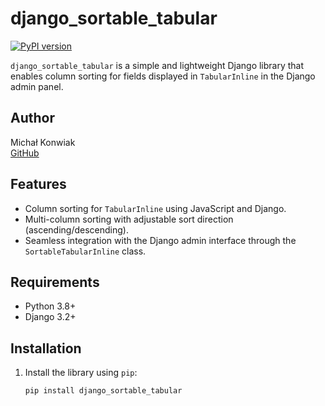 # django_sortable_tabular

[![PyPI version](https://img.shields.io/pypi/v/django_sortable_tabular.svg)](https://pypi.org/project/django_sortable_tabular/)

`django_sortable_tabular` is a simple and lightweight Django library that enables column sorting for fields displayed in `TabularInline` in the Django admin panel.

## Author

Michał Konwiak  
[GitHub](https://github.com/michalkonwiak)

## Features

- Column sorting for `TabularInline` using JavaScript and Django.
- Multi-column sorting with adjustable sort direction (ascending/descending).
- Seamless integration with the Django admin interface through the `SortableTabularInline` class.

## Requirements

- Python 3.8+
- Django 3.2+

## Installation

1. Install the library using `pip`:

   ```bash
   pip install django_sortable_tabular
